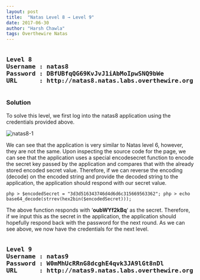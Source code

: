 ```yaml
---
layout: post
title:  "Natas Level 8 → Level 9"
date: 2017-06-30
author: "Harsh Chawla"
tags: Overthewire Natas
---
```

<pre><h3><b>Level 8
Username : natas8
Password : DBfUBfqQG69KvJvJ1iAbMoIpwSNQ9bWe
URL      : http://natas8.natas.labs.overthewire.org</b></h3></pre>
### Solution

To solve this level, we first log into the natas8 application using the credentials provided above.

![natas8-1](https://securitytimes.files.wordpress.com/2017/06/7-10-2017-3-59-58-pm.png?w=663)

We can see that the application is very similar to Natas level 6, however, they are not the same. Upon inspecting the source code for the page, we can see that the application uses a special encodesecret function to encode the secret key passed by the application and compares that with the already stored encoded secret value. Therefore, if we can reverse the encoding (decode) on the encoded string and provide the decoded string to the application, the application should respond with our secret value.

`php > $encodedSecret = "3d3d516343746d4d6d6c315669563362";
php > echo base64_decode(strrev(hex2bin($encodedSecret)));`

The above function responds with ‘**oubWYf2kBq**‘ as the secret. Therefore, if we input this as the secret in the application, the application should hopefully respond back with the password for the next round. As we can see above, we now have the credentials for the next level.

<pre><h3><b>Level 9
Username : natas9
Password : W0mMhUcRRnG8dcghE4qvk3JA9lGt8nDl
URL      : http://natas9.natas.labs.overthewire.org</b></h3></pre>
